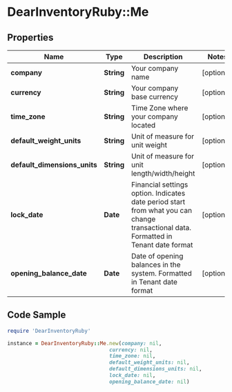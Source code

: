 # DearInventoryRuby::Me

## Properties

Name | Type | Description | Notes
------------ | ------------- | ------------- | -------------
**company** | **String** | Your company name | [optional]
**currency** | **String** | Your company base currency | [optional]
**time_zone** | **String** | Time Zone where your company located | [optional]
**default_weight_units** | **String** | Unit of measure for unit weight | [optional]
**default_dimensions_units** | **String** | Unit of measure for unit length/width/height | [optional]
**lock_date** | **Date** | Financial settings option. Indicates date period start from what you can change transactional data. Formatted in Tenant date format | [optional]
**opening_balance_date** | **Date** | Date of opening balances in the system. Formatted in Tenant date format | [optional]

## Code Sample

```ruby
require 'DearInventoryRuby'

instance = DearInventoryRuby::Me.new(company: nil,
                                 currency: nil,
                                 time_zone: nil,
                                 default_weight_units: nil,
                                 default_dimensions_units: nil,
                                 lock_date: nil,
                                 opening_balance_date: nil)
```


